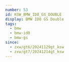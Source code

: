 ```yaml
---
number: 53
id: KSW_BMW_ID8_GS_DOUBLE
display: BMW ID8 GS Double
tags:
  - bmw
  - bmw-id8
  - bmw-gs
since:
  - zxw/gt6/20241129gt_ksw
  - zxw/gt7/20241214gt_ksw
---
```

